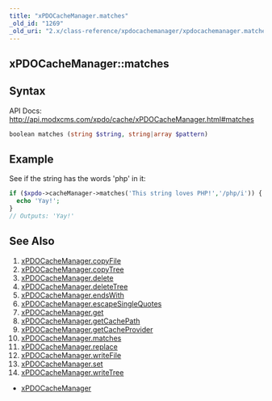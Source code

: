 ```yaml
---
title: "xPDOCacheManager.matches"
_old_id: "1269"
_old_uri: "2.x/class-reference/xpdocachemanager/xpdocachemanager.matches"
---
```


## xPDOCacheManager::matches

## Syntax

API Docs: <http://api.modxcms.com/xpdo/cache/xPDOCacheManager.html#matches>

``` php 
boolean matches (string $string, string|array $pattern)
```

## Example

See if the string has the words 'php' in it:

``` php 
if ($xpdo->cacheManager->matches('This string loves PHP!','/php/i')) {
  echo 'Yay!';
}
// Outputs: 'Yay!'
```

## See Also

1. [xPDOCacheManager.copyFile](xpdo/class-reference/xpdocachemanager/xpdocachemanager.copyfile)
2. [xPDOCacheManager.copyTree](xpdo/class-reference/xpdocachemanager/xpdocachemanager.copytree)
3. [xPDOCacheManager.delete](xpdo/class-reference/xpdocachemanager/xpdocachemanager.delete)
4. [xPDOCacheManager.deleteTree](xpdo/class-reference/xpdocachemanager/xpdocachemanager.deletetree)
5. [xPDOCacheManager.endsWith](xpdo/class-reference/xpdocachemanager/xpdocachemanager.endswith)
6. [xPDOCacheManager.escapeSingleQuotes](xpdo/class-reference/xpdocachemanager/xpdocachemanager.escapesinglequotes)
7. [xPDOCacheManager.get](xpdo/class-reference/xpdocachemanager/xpdocachemanager.get)
8. [xPDOCacheManager.getCachePath](xpdo/class-reference/xpdocachemanager/xpdocachemanager.getcachepath)
9. [xPDOCacheManager.getCacheProvider](xpdo/class-reference/xpdocachemanager/xpdocachemanager.getcacheprovider)
10. [xPDOCacheManager.matches](xpdo/class-reference/xpdocachemanager/xpdocachemanager.matches)
11. [xPDOCacheManager.replace](xpdo/class-reference/xpdocachemanager/xpdocachemanager.replace)
12. [xPDOCacheManager.writeFile](xpdo/class-reference/xpdocachemanager/xpdocachemanager.writefile)
13. [xPDOCacheManager.set](xpdo/class-reference/xpdocachemanager/xpdocachemanager.set)
14. [xPDOCacheManager.writeTree](xpdo/class-reference/xpdocachemanager/xpdocachemanager.writetree)

- [xPDOCacheManager](xpdo/class-reference/xpdocachemanager "xPDOCacheManager")